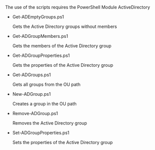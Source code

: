 The use of the scripts requires the PowerShell Module ActiveDirectory

+ Get-ADEmptyGroups.ps1

	Gets the Active Directory groups without members

+ Get-ADGroupMembers.ps1

	Gets the members of the Active Directory group

+ Get-ADGroupProperties.ps1

	Gets the properties of the Active Directory group

+ Get-ADGroups.ps1

	Gets all groups from the OU path

+ New-ADGroup.ps1

	Creates a group in the OU path

+ Remove-ADGroup.ps1

	 Removes the Active Directory group
	 
+ Set-ADGroupProperties.ps1

	Sets the properties of the Active Directory group